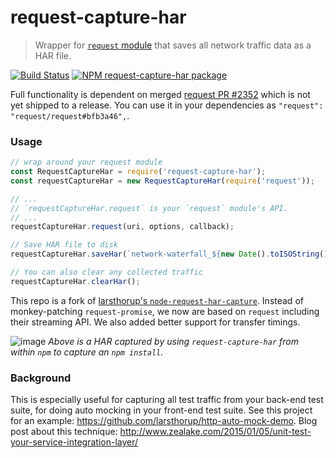 # request-capture-har

> Wrapper for [`request` module](https://www.npmjs.com/package/request) that saves all network traffic data as a HAR file.

[![Build Status](https://travis-ci.org/paulirish/node-request-capture-har.png)](https://travis-ci.org/paulirish/node-request-capture-har) [![NPM request-capture-har package](https://img.shields.io/npm/v/request-capture-har.svg)](https://npmjs.org/package/request-capture-har)

Full functionality is dependent on merged [request PR #2352](https://github.com/request/request/pull/2352) which is not yet shipped to a release. You can use it in your dependencies as `"request": "request/request#bfb3a46",`.

### Usage

```js
// wrap around your request module
const RequestCaptureHar = require('request-capture-har');
const requestCaptureHar = new RequestCaptureHar(require('request'));

// ...
// `requestCaptureHar.request` is your `request` module's API.
// ...
requestCaptureHar.request(uri, options, callback);

// Save HAR file to disk
requestCaptureHar.saveHar(`network-waterfall_${new Date().toISOString()}.har`);

// You can also clear any collected traffic
requestCaptureHar.clearHar();
```

This repo is a fork of [larsthorup's `node-request-har-capture`](https://github.com/larsthorup/node-request-har-capture). Instead of monkey-patching `request-promise`, we now are based on `request` including their streaming API. We also added better support for transfer timings.

![image](https://cloud.githubusercontent.com/assets/39191/18031306/9401070c-6c8f-11e6-994d-03e6b8b511e4.png)
_Above is a HAR captured by using `request-capture-har` from within `npm` to capture an `npm install`._

### Background
This is especially useful for capturing all test traffic from your back-end test suite, for doing auto mocking in your front-end test suite. See this project for an example: https://github.com/larsthorup/http-auto-mock-demo. Blog post about this technique: http://www.zealake.com/2015/01/05/unit-test-your-service-integration-layer/

